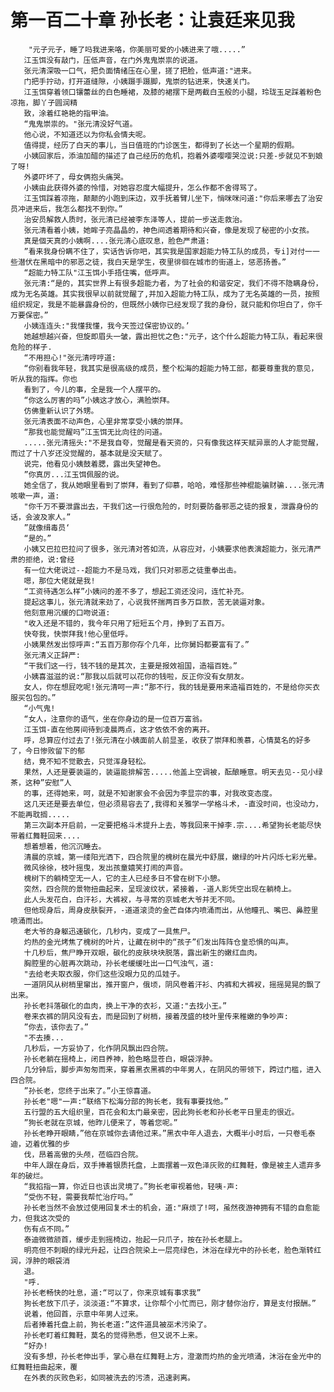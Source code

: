 # 第一百二十章 孙长老：让袁廷来见我
        "元子元子，睡了吗我进来咯，你美丽可爱的小姨进来了哦.....”
       江玉饵没有敲门，压低声音，在门外鬼鬼崇祟的说道。
       张元清深吸一口气，把负面情绪压在心里，搓了把脸，低声道:"进来。
       门把手拧动，打开道缝隙，小姨蹑手蹑脚，鬼崇的钻进来，快速关门。
       江玉饵穿着领口镶蕾丝的白色睡裙，及膝的裙摆下是两截白玉般的小腿，玲珑玉足踩着粉色凉拖，脚丫子圆润精
       致，涂着红艳艳的指甲油。
       “鬼鬼崇祟的。"张元清没好气道。
       他心说，不知道还以为你私会情夫呢。
       值得提，经历了白天的事儿，当日值班的门诊医生，都得到了长达一个星期的假期。
       小姨回家后，添油加醋的描述了自己经历的危机，抱着外婆嘤嘤哭泣说:只差-步就见不到娘了呀!
       外婆吓坏了，母女俩抱头痛哭。
       小姨由此获得外婆的怜惜，对她容忍度大幅提升，怎么作都不舍得骂了。
       江玉饵踩着凉拖，颠颠的小跑到床边，双手抚着臂儿坐下，悄咪咪问道:"你后来哪去了治安员冲进来后，我怎么都找不到你。”
       治安员解救人质时，张元清已经被李东泽等人，提前一步送走救治。
       张元清看着小姨，她眸子亮晶晶的，神色间透着期待和兴奋，像是发现了秘密的小女孩。
       真是個天真的小姨啊....张元清心底叹息，脸色严肃道:
       ”看来我身份瞒不住了，实话告诉你吧，其实我是国家超能力特工队的成员，专i]对付一一些潜伏在黑暗中的邪恶之徒，我白天是学生，夜里徘徊在城市的街道上，惩恶扬善。”
       “超能力特工队"江玉饵小手捂住嘴，低呼声。
       张元清:“是的，其实世界上有很多超能力者，为了社会的和谐安定，我们不得不隐瞒身份，成为无名英雄。其实我很早以前就觉醒了,并加入超能力特工队，成为了无名英雄的一员，按照组织规定，我是不能暴露身份的，但既然小姨你已经发现了我的身份，就只能和你坦白了，你千万要保密。”
       小姨连连头:"我懂我懂，我今天签过保密协议的。’
       她越想越兴奋，但旋即眉头一皱，露出担忧之色:"元子，这个什么超能力特工队，看起来很危险的样子.
       “不用担心!"张元清哼哼道:
       “你别看我年轻，我其实是很高级的成员，整个松海的超能力特工部，都要尊重我的意见，听从我的指挥。你也
       看到了，今儿的事，全是我一个人摆平的。
       “你这么厉害的吗”小姨这才放心，满脸崇拜。
       仿佛重新认识了外甥。
       张元清表面不动声色，心里非常享受小姨的崇拜。
       “那我也能觉醒吗”江玉饵无比向往的问道。
       .....张元清摇头:"不是我自夸，觉醒是看天资的，只有像我这样天赋异禀的人才能觉醒，而过了十八岁还没觉醒的，基本就是没天赋了。
       说完，他看见小姨鼓着腮，露出失望神色。
       ”你真厉...江玉饵佩服的说。
       她全信了，我从她眼里看到了崇拜，看到了仰慕，哈哈，难怪那些神棍能骗财骗....张元清咳嗽一声，道:
       "你千万不要泄露出去，干我们这一行很危险的，时刻要防备邪恶之徒的报复，泄露身份的话，会波及家人。”
       ”就像缉毒员‘
       “是的。”
       小姨又巴拉巴拉问了很多，张元清对答如流，从容应对，小姨要求他表演超能力，张元清严肃的拒绝，说:曾经
       有一位大佬说过--超能力不是马戏，我们只对邪恶之徒重拳出击。
       嗯，那位大佬就是我!
       “工资待遇怎么样”小姨问的差不多了，想起工资还没问，连忙补充。
       提起这事儿，张元清就来劲了，心说我怀揣两百多万巨款，苦无装逼对象。
       他刻意用沉缓的口吻说道:
       "收入还是不错的，我今年只用了短短五个月，挣到了五百万。
       快夸我，快崇拜我!他心里低呼。
       小姨果然发出惊呼声:“五百万那你存个几年，比你舅妈都要富有了。”
       张元清义正辞严:
       “干我们这一行，钱不钱的是其次，主要是报效祖国，造福百姓。”
       小姨喜滋滋的说:“那我以后就可以花你的钱啦，反正你没有女朋友。
       女人，你在想屁吃呢!张元清呵一声:“那不行，我的钱是要用来造福百姓的，不是给你买衣服买包包的。”
       “小气鬼!
       “女人，注意你的语气，坐在你身边的是一位百万富翁。
       江玉饵-直在他房间待到凌晨两点，这才依依不舍的离开。
       呼，总算应付过去了!张元清在小姨面前人前显圣，收获了崇拜和羡慕，心情莫名的好多了，今日惨败留下的郁
       结，竟不知不觉散去，只觉浑身轻松。
       果然，人还是要装逼的，装逼能排解苦.....他盖上空调被，酝酿睡意。明天去见--见小绿茶，这种”安慰”人
       的事，还得她来，呵，就是不知谢家会不会因为李显宗的事，对我改变态度。
       这几天还是要去单位，但必须易容去了,我得和关雅学一学格斗术，-直没时间，也没动力，不能再耽搁.....
       第三次副本开启前，一定要把格斗术提升上去，等我回来干掉李.宗....希望狗长老能尽快带着红舞鞋回来....
       想着想着，他沉沉睡去。
       清晨的京城，第一缕阳光洒下，四合院里的槐树在晨光中舒展，嫩绿的叶片闪烁七彩光晕。
       微风徐徐，枝叶摇曳，发出孩童嬉笑打闹的声音。
       槐树下的躺椅空无一人，它的主人已经多日不曾在树下小憩。
       突然，四合院的景物扭曲起来，呈现波纹状，紧接着，-道人影凭空出现在躺椅上。
       此人头发花白，白汗衫，大裤衩，与寻常的京城老大爷并无不同。
       但他现身后，周身皮肤裂开，-道道滚烫的金芒自体内喷涌而出，从他瞳孔、嘴巴、鼻腔里喷涌而出。
       老大爷的身躯迅速碳化，几秒内，变成了一具焦尸。
       灼热的金光烤焦了槐树的叶片，让藏在树中的“孩子”们发出阵阵仓皇恐惧的叫声。
       十几秒后，焦尸睁开双眼，碳化的皮肤块块脱落，露出新生的嫩红血肉。
       胸腔里的心脏再次跳动，孙长老缓缓吐出一口气浊气，道:
       "去给老夫取衣服，你们这些没眼力见的瓜娃子。
       一道阴风从树梢里窜出，推开窗户，俄顷，阴风卷着汗衫、内裤和大裤衩，摇摇晃晃的飘了出来。
       孙长老抖落碳化的血肉，换上干净的衣衫，又道:"去找小王。”
       卷来衣裤的阴风没有去，而是回到了树梢，接着茂盛的枝叶里传来稚嫩的争吵声:
       ”你去，该你去了。”
       "不去揍...
       几秒后，一方妥协了，化作阴风飘出四合院。
       孙长老躺在摇椅上，闭目养神，脸色略显苍白，眼袋浮肿。
       几分钟后，脚步声匆匆而来，穿着黑衣黑裤的中年男人，在阴风的带领下，跨过门槛，进入四合院。
       ”孙长老，您终于出来了。”小王惊喜道。
       孙长老"嗯"一声:“联络下松海分部的狗长老，我有事要找他。”
       五行盟的五大组织里，百花会和太门最亲密，因此狗长老和孙长老平日里走的很近。
       ”狗长老就在京城，他昨儿便来了，等着您呢。”
       孙长老睁开眼睛，”他在京城你去请他过来。”黑衣中年人退去，大概半小时后，一只卷毛泰迪，迈着优雅的步
       伐，昂着高傲的头颅，莅临四合院。
       中年人跟在身后，双手捧着银质托盘，上面摆着一双色泽灰败的红舞鞋，像是被主人遗弃多年的破烂。
       “我掐指一算，你近日也该出灵境了。”狗长老审视着他，轻咦-声:
       ”受伤不轻，需要我帮忙治疗吗。”
       孙长老当然不会放过使用回复术士的机会，道:"麻烦了!呵，虽然夜游神拥有不错的自愈能力，但我这次受的
       伤有点不同。”
       泰迪微微颔首，缓步走到摇椅边，抬起一只爪子，按在孙长老腿上。
       明亮但不刺眼的绿光升起，让四合院染上一层亮绿色，沐浴在绿光中的孙长老，脸色渐转红润，浮肿的眼袋消
       退。
       "呼.
       孙长老畅快的吐息，道:“可以了，你来京城有事求我”
       狗长老放下爪子，淡淡道:“不算求，让你帮个小忙而已，刚才替你治疗，算是支付报酬。”
       说着，他回首，示意中年男人过来。
       后者捧着托盘上前，狗长老道:”这件道具被巫术污染了。
       孙长老盯着红舞鞋，莫名的觉得熟悉，但又说不上来。
       “好办!
       没有多想，孙长老伸出手，掌心悬在红舞鞋上方，澄澈而灼热的金光喷涌，沐浴在金光中的红舞鞋扭曲起来，覆
       在外表的灰败色彩，如同被洗去的污渍，迅速剥离。